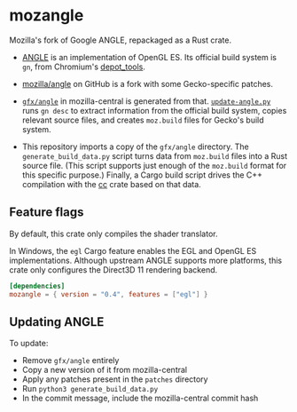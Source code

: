 mozangle
========

Mozilla's fork of Google ANGLE, repackaged as a Rust crate.

* [ANGLE] is an implementation of OpenGL ES. Its official build system is `gn`, from Chromium's
  [depot_tools].

* [mozilla/angle] on GitHub is a fork with some Gecko-specific patches.

* [`gfx/angle`] in mozilla-central is generated from that. [`update-angle.py`] runs `gn desc` to
  extract information from the official build system, copies relevant source files, and creates
  `moz.build` files for Gecko's build system.

* This repository imports a copy of the `gfx/angle` directory. The `generate_build_data.py` script
  turns data from `moz.build` files into a Rust source file. (This script supports just enough of
  the `moz.build` format for this specific purpose.) Finally, a Cargo build script drives the C++
  compilation with the [cc] crate based on that data.

[ANGLE]: https://chromium.googlesource.com/angle/angle
[depot_tools]: https://commondatastorage.googleapis.com/chrome-infra-docs/flat/depot_tools/docs/html/depot_tools_tutorial.html
[mozilla/angle]: https://github.com/mozilla/angle
[`gfx/angle`]: https://hg.mozilla.org/mozilla-central/file/tip/gfx/angle
[`update-angle.py`]: https://hg.mozilla.org/mozilla-central/file/tip/gfx/angle/update-angle.py
[cc]: https://crates.io/crates/cc


Feature flags
-------------

By default, this crate only compiles the shader translator.

In Windows, the `egl` Cargo feature enables the EGL and OpenGL ES implementations. Although upstream
ANGLE supports more platforms, this crate only configures the Direct3D 11 rendering backend.

```toml
[dependencies]
mozangle = { version = "0.4", features = ["egl"] }
```


Updating ANGLE
--------------

To update:

* Remove `gfx/angle` entirely
* Copy a new version of it from mozilla-central
* Apply any patches present in the `patches` directory
* Run `python3 generate_build_data.py`
* In the commit message, include the mozilla-central commit hash